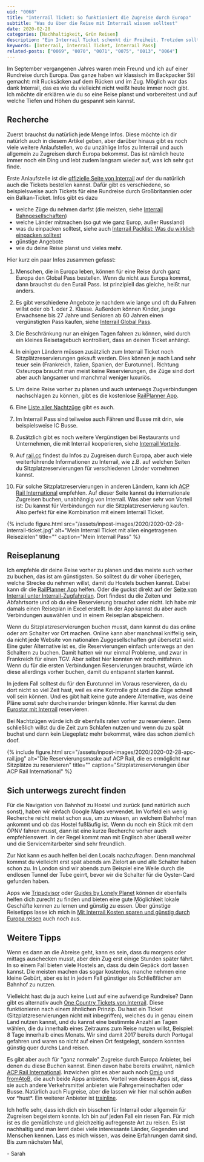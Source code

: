 ```yaml
---
uid: "0068"
title: "Interrail Ticket: So funktioniert die Zugreise durch Europa"
subtitle: "Was du über die Reise mit Interrail wissen solltest"
date: 2020-02-28
categories: [Nachhaltigkeit, Grün Reisen]
description: "Ein Interrail Ticket schenkt dir Freiheit. Trotzdem solltest du einges beachten bevor du losfährst. Tipps für die Reise mit Interrail Pass."
keywords: [Interrail, Interrail Ticket, Interrail Pass]
related-posts: ["0069", "0070", "0071", "0075", "0013", "0064"]
---
```

Im September vergangenen Jahres waren mein Freund und ich auf einer Rundreise durch Europa. Das ganze haben wir klassisch im Backpacker Stil gemacht: mit Rucksäcken auf dem Rücken und im Zug. Möglich war das dank Interrail, das es wie du vielleicht nicht weißt heute immer noch gibt. Ich möchte dir erklären wie du so eine Reise planst und vorbereitest und auf welche Tiefen und Höhen du gespannt sein kannst.
<!--more-->

## Recherche
Zuerst brauchst du natürlich jede Menge Infos. Diese möchte ich dir natürlch auch in diesem Artikel geben, aber darüber hinaus gibt es noch viele weitere Anlaufstellen, wo du unzählige Infos zu Interrail und auch allgemein zu Zugreisen durch Europa bekommst. Das ist nämlich heute immer noch ein Ding und lebt zudem langsam wieder auf, was ich sehr gut finde.

Erste Anlaufstelle ist die [offizielle Seite von Interrail](https://www.interrail.eu/de) auf der du natürlich auch die Tickets bestellen kannst. Dafür gibt es verschiedene, so beispielsweise auch Tickets für eine Rundreise durch Großbritannien oder ein Balkan-Ticket. Infos gibt es dazu
- welche Züge du nehmen darfst (die meisten, siehe [Interrail Bahngesellschaften](https://www.interrail.eu/de/reise-planen/zuege-europa/bahngesellschaften))
- welche Länder mitmachen (so gut wie ganz Europ, außer Russland)
- was du einpacken solltest, siehe auch [Interrail Packlist: Was du wirklich einpacken solltest](/blog/interrail-pack-liste/)
- günstige Angebote
- wie du deine Reise planst
und vieles mehr.

Hier kurz ein paar Infos zusammen gefasst:

1. Menschen, die in Europa leben, können für eine Reise durch ganz Europa den Global Pass bestellen. Wenn du nicht aus Europa kommst, dann brauchst du den Eurail Pass. Ist prinzipiell das gleiche, heißt nur anders.

2. Es gibt verschiedene Angebote je nachdem wie lange und oft du Fahren willst oder ob 1. oder 2. Klasse. Außerdem können Kinder, junge Erwachsene bis 27 Jahre und Senioren ab 60 Jahren einen vergünstigten Pass kaufen, siehe [Interrail Global Pass](https://www.interrail.eu/de/interrailpaesse/global-pass).

3. Die Beschränkung nur an einigen Tagen fahren zu können, wird durch ein kleines Reisetagebuch kontrolliert, dass an deinen Ticket anhängt.

4. In einigen Ländern müssen zusätzlich zum Interrail Ticket noch Sitzplätzreservierungen gekauft werden. Dies können je nach Land sehr teuer sein (Frankreich, Italien, Spanien, der Eurotunnel). Richtung Osteuropa braucht man meist keine Reservierungen, die Züge sind dort aber auch langsamer und manchmal weniger luxuriös.

5. Um deine Reise vorher zu planen und auch unterwegs Zugverbindungen nachschlagen zu können, gibt es die kostenlose [RailPlanner App](https://www.interrail.eu/de/reise-planen/bahnreisenplanerapp).

6. Eine [Liste aller Nachtzüge](https://www.interrail.eu/de/reise-planen/zuege-europa/nachtzuege) gibt es auch.

7. Im Interrail Pass sind teilweise auch Fähren und Busse mit drin, wie beispielsweise IC Busse.

8. Zusätzlich gibt es noch weitere Vergünstigen bei Restaurants und Unternehmen, die mit Interrail kooperieren, siehe [Interrail Vorteile](https://www.interrail.eu/de/interrailpaesse/zusaetzliche-vorteile-fuer-interrailreisende/gesamteuropaeische-vorteile).

9. Auf [rail.cc](https://rail.cc/de) findest du Infos zu Zugreisen durch Europa, aber auch viele weiterführende Informationen zu Interrail, wie z.B. auf welchen Seiten du Sitzplatzreservierungen für verschiedenen Länder vornehmen kannst.

10. Für solche Sitzplatzreservierungen in anderen Ländern, kann ich [ACP Rail International](https://shop.acprail.com) empfehlen. Auf dieser Seite kannst du internationale Zugreisen buchen, unabhängig von Interrail. Was aber sehr von Vorteil ist: Du kannst für Verbindungen nur die Sitzplatzreservierung kaufen. Also perfekt für eine Kombination mit einem Interrail Ticket.

{% include figure.html src="/assets/inpost-images/2020/2020-02-28-interrail-ticket.jpg" alt="Mein Interrail Ticket mit allen eingetragenen Reisezielen" title="" caption="Mein Interrail Pass" %}

## Reiseplanung
Ich empfehle dir deine Reise vorher zu planen und das meiste auch vorher zu buchen, das ist am günstigsten. So solltest du dir voher überlegen, welche Strecke du nehmen willst, damit du Hostels buchen kannst. Dabei kann dir die [RailPlanner App](https://www.interrail.eu/de/reise-planen/bahnreisenplanerapp) helfen. Oder die guckst direkt auf der [Seite von Interrail unter Interrail-Zugfahrplan](https://www.interrail.eu/en/plan-your-trip/interrail-timetable). Dort findest du die Zeiten und Abfahrtsorte und ob du eine Reservierung brauchst oder nicht. Ich habe mir damals einen Reiseplan in Excel erstellt. In der App kannst du aber auch Verbindungen auswählen und in einem Reiseplan abspeichern.

Wenn du Sitzplatzreservierungen buchen musst, dann kannst du das online oder am Schalter vor Ort machen. Online kann aber manchmal kniffelig sein, da nicht jede Website von nationalen Zuggesellschaften gut übersetzt wird. Eine guter Alternative ist es, die Reservierungen einfach unterwegs an den Schaltern zu buchen. Damit hatten wir nur einmal Probleme, und zwar in Frankreich für einen TGV. Aber selbst hier konnten wir noch mitfahren. Wenn du für die ersten Verbindungen Reservierungen brauchst, würde ich diese allerdings vorher buchen, damit du entspannt starten kannst.

In jedem Fall solltest du für den Eurotunnel im Voraus reservieren, da du dort nicht so viel Zeit hast, weil es eine Kontrolle gibt und die Züge schnell voll sein können. Und es gibt halt keine gute andere Alternative, was deine Pläne sonst sehr durcheinander bringen könnte. Hier kannst du den [Eurostar mit Interrail](https://www.eurostar.com/uk-en/deals/interrail) reservieren.

Bei Nachtzügen würde ich dir ebenfalls raten vorher zu reservieren. Denn schließlich willst du die Zeit zum Schlafen nutzen und wenn du zu spät buchst und dann kein Liegeplatz mehr bekommst, wäre das schon ziemlich doof.

{% include figure.html src="/assets/inpost-images/2020/2020-02-28-apc-rail.jpg" alt="Die Reservierungsmaske auf ACP Rail, die es ermöglicht nur Sitzplätze zu reservieren" title="" caption="Sitzplatzreservierungen über ACP Rail International" %}

## Sich unterwegs zurecht finden
Für die Navigation von Bahnhof zu Hostel und zurück (und natürlich auch sonst), haben wir einfach Google Maps verwendet. Im Vorfeld ein wenig Recherche reicht meist schon aus, um zu wissen, an welchem Bahnhof man ankommt und ob das Hostel fußläufig ist. Wenn du noch ein Stück mit dem ÖPNV fahren musst, dann ist eine kurze Recherche vorher auch empfehlenswert. In der Regel kommt man mit Englisch aber überall weiter und die Servicemitarbeiter sind sehr freundlich.

Zur Not kann es auch helfen bei den Locals nachzufragen. Denn manchmal kommst du vielleicht erst spät abends am Zielort an und alle Schalter haben schon zu. In London sind wir abends zum Beispiel eine Weile durch die endlosen Tunnel der Tube geirrt, bevor wir die Schalter für die Oyster-Card gefunden haben.

Apps wie [Tripadvisor](https://play.google.com/store/apps/details?id=com.tripadvisor.tripadvisor) oder [Guides by Lonely Planet](https://play.google.com/store/apps/details?id=com.lonelyplanet.guides) können dir ebenfalls helfen dich zurecht zu finden und bieten eine gute Möglichkeit lokale Geschäfte kennen zu lernen und günstig zu essen. Über günstige Reisetipps lasse ich mich in [Mit Interrail Kosten sparen und günstig durch Europa reisen](/blog/interrail-guenstig-reisen/) auch noch aus.

## Weitere Tipps
Wenn es dann an die Abreise geht, kann es sein, dass du morgens oder mittags auschecken musst, aber dein Zug erst einige Stunden später fährt. In so einem Fall bieten viele Hostels an, dass du dein Gepäck dort lassen kannst. Die meisten machen das sogar kostenlos, manche nehmen eine kleine Gebürt, aber es ist in jedem Fall günstiger als Schließfächer am Bahnhof zu nutzen.

Vielleicht hast du ja auch keine Lust auf eine aufwendige Rundreise? Dann gibt es alternativ auch [One Country Tickets von Interrail](https://www.interrail.eu/de/interrail-passes/one-country-pass). Diese funktionieren nach einem ähnlichen Prinzip. Du hast ein Ticket (Sitzplatzreservierungen nicht mit inbegriffen), welches du in genau einem Land nutzen kannst, und du kannst eine bestimmte Anzahl an Tagen wählen, die du innerhalb eines Zeitraums zum Reise nutzen willst, Beispiel: 8 Tage innerhalb eines Monats. Wir sind damit 2017 bereits durch Portugal gefahren und waren so nicht auf einen Ort festgelegt, sondern konnten günstig quer durchs Land reisen.

Es gibt aber auch für "ganz normale" Zugreise durch Europa Anbieter, bei denen du diese Buchen kannst. Einen davon habe bereits erwähnt, nämlich [ACP Rail International](https://shop.acprail.com). Inzwichen gibt es aber auch noch [Omio](https://de.omio.com/) und [fromAtoB](https://www.fromatob.com/de-DE), die auch beide Apps anbieten. Vorteil von diesen Apps ist, dass sie auch andere Verkehrsmittel anbieten wie Fahrgemeinschaften oder Busse. Natürlich auch Flugreise, aber die lassen wir hier mal schön außen vor \*hust\*. Ein weiterer Anbieter ist [trainline](https://www.thetrainline.com/de).

Ich hoffe sehr, dass ich dich ein bisschen für Interrail oder allgemein für Zugreisen begeistern konnte. Ich bin auf jeden Fall ein riesen Fan. Für mich ist es die gemütlichste und gleichzeitig aufregenste Art zu reisen. Es ist nachhaltig und man lernt dabei viele interessante Länder, Gegenden und Menschen kennen. Lass es mich wissen, was deine Erfahrungen damit sind. Bis zum nächsten Mal,

\- Sarah
